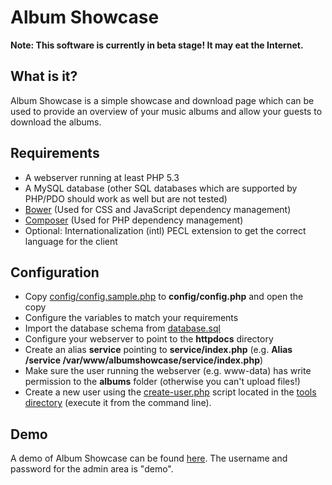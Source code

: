 # Album Showcase

**Note: This software is currently in beta stage! It may eat the Internet.**

## What is it?

Album Showcase is a simple showcase and download page which can be used to provide an overview of your music albums and allow your guests to download the albums.

## Requirements

   * A webserver running at least PHP 5.3
   * A MySQL database (other SQL databases which are supported by PHP/PDO should work as well but are not tested)
   * [Bower](http://bower.io) (Used for CSS and JavaScript dependency management)
   * [Composer](https://getcomposer.org) (Used for PHP dependency management)
   * Optional: Internationalization (intl) PECL extension to get the correct language for the client

## Configuration

   * Copy [config/config.sample.php](/config/config.sample.php) to **config/config.php** and open the copy
   * Configure the variables to match your requirements
   * Import the database schema from [database.sql](/tools/database.sql)
   * Configure your webserver to point to the **httpdocs** directory
   * Create an alias **service** pointing to **service/index.php** (e.g. **Alias /service /var/www/albumshowcase/service/index.php**)
   * Make sure the user running the webserver (e.g. www-data) has write permission to the **albums** folder (otherwise you can't upload files!)
   * Create a new user using the [create-user.php](/tools/create-user.php) script located in the [tools directory](/tools) (execute it from the command line).

## Demo

A demo of Album Showcase can be found [here](http://albumshowcase-demo.selfcoders.com). The username and password for the admin area is "demo".